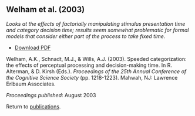 ## Welham et al. (2003)

_Looks at the effects of factorially manipulating stimulus presentation time
and category decision time; results seem somewhat problematic for formal models
that consider either part of the process to take fixed time_.

- [Download PDF](2003welhamschnadtwills.pdf)

Welham, A.K., Schnadt, M.J., & Wills, A.J. (2003). Speeded categorization: the effects of perceptual processing and decision-making time. In R. Alterman, & D. Kirsh (Eds.). _Proceedings of the 25th Annual Conference of the Cognitive Science Society_ (pp. 1218-1223). Mahwah, NJ: Lawrence Erlbaum Associates. 

_Proceedings published_: August 2003

Return to [publications](publications.md).
